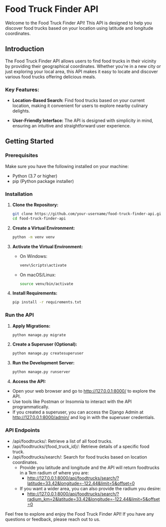 # Food Truck Finder API

Welcome to the Food Truck Finder API! This API is designed to help you discover food trucks based on your location using latitude and longitude coordinates.

## Introduction

The Food Truck Finder API allows users to find food trucks in their vicinity by providing their geographical coordinates. Whether you're in a new city or just exploring your local area, this API makes it easy to locate and discover various food trucks offering delicious meals.

### Key Features:

- **Location-Based Search:** Find food trucks based on your current location, making it convenient for users to explore nearby culinary delights.

- **User-Friendly Interface:** The API is designed with simplicity in mind, ensuring an intuitive and straightforward user experience.

## Getting Started

### Prerequisites

Make sure you have the following installed on your machine:

- Python (3.7 or higher)
- pip (Python package installer)

### Installation

1. **Clone the Repository:**

    ```bash
    git clone https://github.com/your-username/food-truck-finder-api.git
    cd food-truck-finder-api
    ```

2. **Create a Virtual Environment:**

    ```bash
    python -m venv venv
    ```

3. **Activate the Virtual Environment:**
   - On Windows:

        ```bash
        venv\Scripts\activate
        ```

   - On macOS/Linux:

        ```bash
        source venv/bin/activate
        ```

4. **Install Requirements:**

    ```bash
    pip install -r requirements.txt
    ```

### Run the API

1. **Apply Migrations:**

    ```bash
    python manage.py migrate
    ```

2. **Create a Superuser (Optional):**

    ```bash
    python manage.py createsuperuser
    ```

3. **Run the Development Server:**

    ```bash
    python manage.py runserver
    ```
4. **Access the API:**

- Open your web browser and go to http://127.0.0.1:8000/ to explore the API.
- Use tools like Postman or Insomnia to interact with the API programmatically.
- If you created a superuser, you can access the Django Admin at http://127.0.0.1:8000/admin/ and log in with the superuser credentials.

### API Endpoints
- /api/foodtrucks/: Retrieve a list of all food trucks.
- /api/foodtrucks/{food_truck_id}/: Retrieve details of a specific food truck.
- /api/foodtrucks/search/: Search for food trucks based on location coordinates.
  - Provide you latitude and longitude and the API will return foodtrucks in a 1km radium of where you are:
      - http://127.0.0.1:8000/api/foodtrucks/search/?latitude=33.42&longitude=-122.44&limit=5&offset=0
  - If you want a wider area, you can also provide the radium you desire:
      - http://127.0.0.1:8000/api/foodtrucks/search/?radium_km=2&latitude=33.42&longitude=-122.44&limit=5&offset=0

Feel free to explore and enjoy the Food Truck Finder API! If you have any questions or feedback, please reach out to us.
